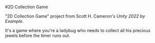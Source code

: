 #2D Collection Game

"2D Collection Game" project from Scott H. Cameron's *Unity 2022 by Example*.

It's a game where you're a ladybug who needs to collect all his precious jewels before the timer runs out.
